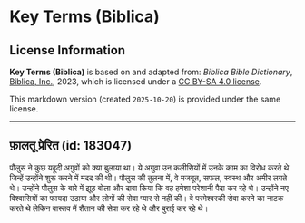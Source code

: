 # Key Terms (Biblica)

## License Information

**Key Terms (Biblica)** is based on and adapted from: _Biblica Bible Dictionary_, [Biblica, Inc.](https://www.biblica.com/), 2023, which is licensed under a [CC BY-SA 4.0 license](https://creativecommons.org/licenses/by-sa/4.0/legalcode.en).

This markdown version (created `2025-10-20`) is provided under the same license.



--------------------------------

## फ़ालतू प्रेरित (id: 183047)

पौलुस ने कुछ यहूदी अगुवों को क्या बुलाया था। ये अगुवा उन कलीसियों में उनके काम का विरोध करते थे जिन्हें उन्होंने शुरू करने में मदद की थी। पौलुस की तुलना में, वे मजबूत, सफल, स्वस्थ और अमीर लगते थे। उन्होंने पौलुस के बारे में झूठ बोला और दावा किया कि वह हमेशा परेशानी पैदा कर रहे थे। उन्होंने नए विश्वासियों का फायदा उठाया और लोगों की सेवा प्यार से नहीं की। वे परमेश्‍वरकी सेवा करने का नाटक करते थे लेकिन वास्तव में शैतान की सेवा कर रहे थे और बुराई कर रहे थे।


